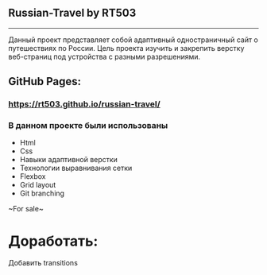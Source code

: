 ## Russian-Travel by RT503
---
Данный проект представляет собой адаптивный одностраничный сайт o путешествиях по России. 
Цель проекта изучить и закрепить верстку веб-страниц под устройства с разными разрешениями.


## GitHub Pages:

### https://rt503.github.io/russian-travel/

### В данном проекте были использованы

* Html
* Css
* Навыки адаптивной верстки
* Технологии выравнивания сетки
* Flexbox
* Grid layout
* Git branching

~For sale~

# Доработать:
Добавить transitions
